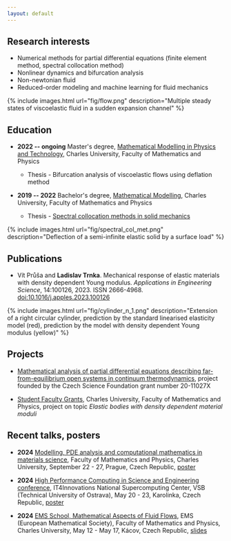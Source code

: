 ```yaml
---
layout: default
---
```


## Research interests

*   Numerical methods for partial differential equations (finite element method, spectral collocation method)
*   Nonlinear dynamics and bifurcation analysis
*   Non-newtonian fluid
*   Reduced-order modeling and machine learning for fluid mechanics

{% include images.html url="fig/flow.png" description="Multiple steady states of viscoelastic fluid in a sudden expansion channel" %}

## Education

* **2022 -- ongoing** Master's degree, [Mathematical Modelling in Physics and Technology](https://mod.karlin.mff.cuni.cz/study/modelling-mathematics/), Charles University, Faculty of Mathematics and Physics

    * Thesis - Bifurcation analysis of viscoelastic flows using deflation method

* **2019 -- 2022** Bachelor's degree, [Mathematical Modelling](https://mod.karlin.mff.cuni.cz/study/mathematical-modelling-bc/), Charles University, Faculty of Mathematics and Physics

    * Thesis - [Spectral collocation methods in solid mechanics](https://dspace.cuni.cz/handle/20.500.11956/173829?locale-attribute=en)

{% include images.html url="fig/spectral_col_met.png" description="Deflection of a semi-infinite elastic solid by
a surface load" %}

## Publications

*  Vít Průša and **Ladislav Trnka**. Mechanical response of elastic materials with density dependent Young modulus. _Applications in Engineering Science_, 14:100126, 2023. ISSN 2666-4968. [doi:10.1016/j.apples.2023.100126](https://doi.org/10.1016/j.apples.2023.100126)

{% include images.html url="fig/cylinder_n_1.png" description="Extension of a right circular cylinder, prediction by the standard linearised elasticity model (red), prediction by the model with density dependent Young modulus (yellow)" %}

## Projects

*  [Mathematical analysis of partial differential equations describing far-from-equilibrium open systems in continuum thermodynamics](https://www.karlin.mff.cuni.cz/~mbul8060/expro2020/info.html), project founded by the Czech Science Foundation grant number 20-11027X

* [Student Faculty Grants](https://www.mff.cuni.cz/en/students/bc-mgr/sfg), Charles University, Faculty of Mathematics and Physics, project on topic _Elastic bodies with density dependent material moduli_

## Recent talks, posters

* **2024** [Modelling, PDE analysis and computational mathematics in materials science](https://www.karlin.mff.cuni.cz/~prusv/ncmm/conference/mpde/info.html), Faculty of Mathematics and Physics, Charles University, September 22 - 27, Prague, Czech Republic,  [poster](conferences/poster_mpde2024.pdf)

* **2024** [High Performance Computing in Science and Engineering conference](https://hpcse.it4i.cz/HPCSE24/), IT4Innovations National Supercomputing Center, VSB (Technical University of Ostrava), May 20 - 23, Karolinka, Czech Republic,  [poster](conferences/poster_hpcse2024.pdf)

* **2024** [EMS School, Mathematical Aspects of Fluid Flows](https://ems-maff.cuni.cz/), EMS (European Mathematical Society), Faculty of Mathematics and Physics, Charles University, May 12 - May 17, Kácov, Czech Republic,  [slides](conferences/kacov2024.pdf)

